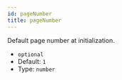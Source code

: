 ```yaml
---
id: pageNumber
title: pageNumber
---
```


Default page number at initialization.

 - `optional`
 - Default: `1`
 - Type: `number`
